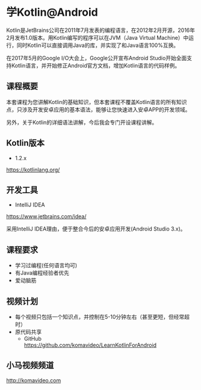 学Kotlin@Android
=================

Kotlin是JetBrains公司在2011年7月发表的编程语言，在2012年2月开源，2016年2月发布1.0版本。用Kotlin编写的程序可以在JVM（Java Virtual Machine）中运行，同时Kotlin可以直接调用Java的库，并实现了和Java语言100%互换。

在2017年5月的Google I/O大会上，Google公开宣布Android Studio开始全面支持Kotlin语言，并开始修正Android官方文档，增加Kotlin语言的代码样例。

## 课程概要

本套课程为您讲解Kotlin的基础知识，但本套课程不覆盖Kotlin语言的所有知识点，只涉及开发安卓应用的基本语法，能够让您快速进入安卓APP的开发领域。

另外，关于Kotlin的详细语法讲解，今后我会专门开设课程讲解。

## Kotlin版本

+ 1.2.x

https://kotlinlang.org/

## 开发工具

* IntelliJ IDEA

https://www.jetbrains.com/idea/

采用IntelliJ IDEA理由，便于整合今后的安卓应用开发(Android Studio 3.x)。

## 课程要求

+ 学习过编程(任何语言均可)
+ 有Java编程经验者优先
+ 爱动脑筋

## 视频计划
* 每个视频只包括一个知识点，并控制在5-10分钟左右（甚至更短，但经常超时）
* 原代码共享
  - GitHub  
    https://github.com/komavideo/LearnKotlinForAndroid

## 小马视频频道

http://komavideo.com
